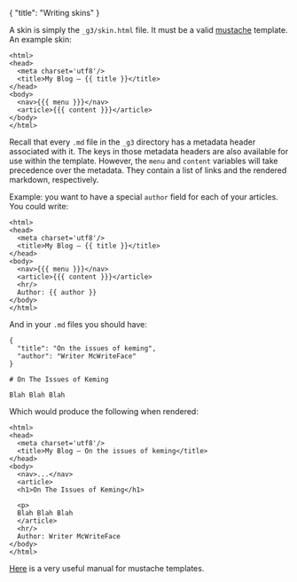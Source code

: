 {
  "title": "Writing skins"
}

A skin is simply the `_g3/skin.html` file. It must be a valid [mustache](https://mustache.github.io)
template. An example skin:

    <html>
    <head>
      <meta charset='utf8'/>
      <title>My Blog – {{ title }}</title>
    </head>
    <body>
      <nav>{{{ menu }}}</nav>
      <article>{{{ content }}}</article>
    </body>
    </html>

Recall that every `.md` file in the `_g3` directory has a metadata header associated
with it. The keys in those metadata headers are also available for use within the
template. However, the `menu` and `content` variables will take precedence over the
metadata. They contain a list of links and the rendered markdown, respectively.

Example: you want to have a special `author` field for each of your articles.
You could write:

    <html>
    <head>
      <meta charset='utf8'/>
      <title>My Blog – {{ title }}</title>
    </head>
    <body>
      <nav>{{{ menu }}}</nav>
      <article>{{{ content }}}</article>
      <hr/>
      Author: {{ author }}
    </body>
    </html>

And in your `.md` files you should have:


    {
      "title": "On the issues of keming",
      "author": "Writer McWriteFace"
    }

    # On The Issues of Keming

    Blah Blah Blah

Which would produce the following when rendered:

    <html>
    <head>
      <meta charset='utf8'/>
      <title>My Blog – On the issues of keming</title>
    </head>
    <body>
      <nav>...</nav>
      <article>
      <h1>On The Issues of Keming</h1>

      <p>
      Blah Blah Blah
      </article>
      <hr/>
      Author: Writer McWriteFace
    </body>
    </html>

[Here](https://mustache.github.io/mustache.5.html) is a very useful manual
for mustache templates.
